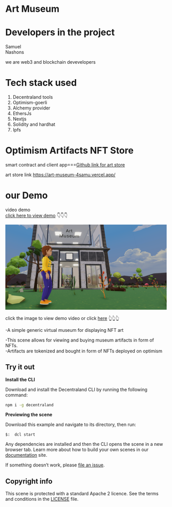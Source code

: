 <!-- @format -->

# Art Museum

# Developers in the project<br/>

Samuel<br/>
Nashons<br/>

we are web3 and blockchain devevelopers

# Tech stack used

<ol>
 <li>Decentraland tools</li>
 <li>Optimism-goerli</li>
 <li>Alchemy provider</li>
 <li>EthersJs</li>
 <li>Nextjs</li>
 <li>Solidity and hardhat</li>
 <li>Ipfs</li>
</ol>

# Optimism Artifacts NFT Store

smart contract and client app===[Github link for art store](https://github.com/4SAMU/Museum)<br/>

art store link https://art-museum-4samu.vercel.app/

# our Demo<br/>

video demo <br/>
[click here to view demo](https://raw.githubusercontent.com/Nashons/museum-metaverse-project/master/screenshot/decentraland.mp4) 👇👇👇

[![Watch the video](screenshot/jo.png)](https://raw.githubusercontent.com/Nashons/museum-metaverse-project/master/screenshot/decentraland.mp4)

<vide src="https://raw.githubusercontent.com/Nashons/museum-metaverse-project/master/screenshot/decentraland.mp4"></video>

click the image to view demo video or click [here](https://raw.githubusercontent.com/Nashons/museum-metaverse-project/master/screenshot/decentraland.mp4) 👆👆👆

-A simple generic virtual museum for displaying NFT art

-This scene allows for viewing and buying museum artifacts in form of NFTs.<br/>
-Artifacts are tokenized and bought in form of NFTs deployed on optimism

## Try it out

**Install the CLI**

Download and install the Decentraland CLI by running the following command:

```bash
npm i -g decentraland
```

**Previewing the scene**

Download this example and navigate to its directory, then run:

```
$:  dcl start
```

Any dependencies are installed and then the CLI opens the scene in a new browser tab.
Learn more about how to build your own scenes in our [documentation](https://docs.decentraland.org/) site.

If something doesn’t work, please [file an issue](https://github.com/decentraland-scenes/Awesome-Repository/issues/new).

## Copyright info

This scene is protected with a standard Apache 2 licence. See the terms and conditions in the [LICENSE](/LICENSE) file.
